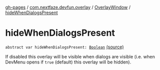 [gh-pages](../../index.md) / [com.nextfaze.devfun.overlay](../index.md) / [OverlayWindow](index.md) / [hideWhenDialogsPresent](./hide-when-dialogs-present.md)

# hideWhenDialogsPresent

`abstract var hideWhenDialogsPresent: `[`Boolean`](https://kotlinlang.org/api/latest/jvm/stdlib/kotlin/-boolean/index.html) [(source)](https://github.com/NextFaze/dev-fun/tree/master/devfun/src/main/java/com/nextfaze/devfun/overlay/OverlayWindow.kt#L90)

If disabled this overlay will be visible when dialogs are visible (i.e. when DevMenu opens if `true` (default) this overlay will be hidden).

